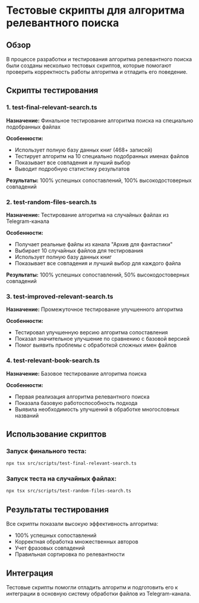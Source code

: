 # Тестовые скрипты для алгоритма релевантного поиска

## Обзор

В процессе разработки и тестирования алгоритма релевантного поиска были созданы несколько тестовых скриптов, которые помогают проверить корректность работы алгоритма и отладить его поведение.

## Скрипты тестирования

### 1. test-final-relevant-search.ts

**Назначение:** Финальное тестирование алгоритма поиска на специально подобранных файлах

**Особенности:**
- Использует полную базу данных книг (468+ записей)
- Тестирует алгоритм на 10 специально подобранных именах файлов
- Показывает все совпадения и лучший выбор
- Выводит подробную статистику результатов

**Результаты:** 100% успешных сопоставлений, 100% высокодостоверных совпадений

### 2. test-random-files-search.ts

**Назначение:** Тестирование алгоритма на случайных файлах из Telegram-канала

**Особенности:**
- Получает реальные файлы из канала "Архив для фантастики"
- Выбирает 10 случайных файлов для тестирования
- Использует полную базу данных книг
- Показывает все совпадения и лучший выбор для каждого файла

**Результаты:** 100% успешных сопоставлений, 50% высокодостоверных совпадений

### 3. test-improved-relevant-search.ts

**Назначение:** Промежуточное тестирование улучшенного алгоритма

**Особенности:**
- Тестировал улучшенную версию алгоритма сопоставления
- Показал значительное улучшение по сравнению с базовой версией
- Помог выявить проблемы с обработкой сложных имен файлов

### 4. test-relevant-book-search.ts

**Назначение:** Базовое тестирование алгоритма поиска

**Особенности:**
- Первая реализация алгоритма релевантного поиска
- Показала базовую работоспособность подхода
- Выявила необходимость улучшений в обработке многословных названий

## Использование скриптов

### Запуск финального теста:
```bash
npx tsx src/scripts/test-final-relevant-search.ts
```

### Запуск теста на случайных файлах:
```bash
npx tsx src/scripts/test-random-files-search.ts
```

## Результаты тестирования

Все скрипты показали высокую эффективность алгоритма:
- 100% успешных сопоставлений
- Корректная обработка множественных авторов
- Учет фразовых совпадений
- Правильная сортировка по релевантности

## Интеграция

Тестовые скрипты помогли отладить алгоритм и подготовить его к интеграции в основную систему обработки файлов из Telegram-канала.